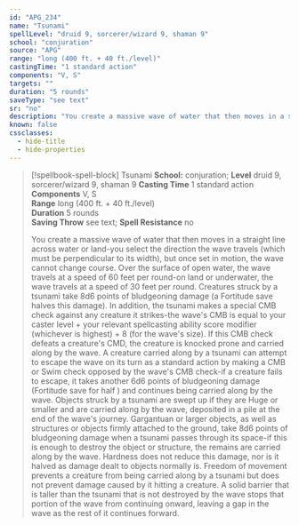 ```yaml
---
id: "APG_234"
name: "Tsunami"
spellLevel: "druid 9, sorcerer/wizard 9, shaman 9"
school: "conjuration"
source: "APG"
range: "long (400 ft. + 40 ft./level)"
castingTime: "1 standard action"
components: "V, S"
targets: ""
duration: "5 rounds"
saveType: "see text"
sr: "no"
description: "You create a massive wave of water that then moves in a straight line across water or land-you select the direction the wave travels (which must be perpendicular to its width), but once set in motion, the wave cannot change course. Over the surface of open water, the wave travels at a speed of 60 feet per round-on land or underwater, the wave travels at a speed of 30 feet per round.  Creatures struck by a tsunami take 8d6 points of bludgeoning damage (a Fortitude save halves this damage).  In addition, the tsunami makes a special CMB check against any creature it strikes-the wave's CMB is equal to your caster level + your relevant spellcasting ability score modifier (whichever is highest) + 8 (for the wave's size). If this CMB check defeats a creature's CMD, the creature is knocked prone and carried along by the wave. A creature carried along by a tsunami can attempt to escape the wave on its turn as a standard action by making a CMB or Swim check opposed by the wave's CMB check-if a creature fails to escape, it takes another 6d6 points of bludgeoning damage (Fortitude save for half ) and continues being carried along by the wave.  Objects struck by a tsunami are swept up if they are Huge or smaller and are carried along by the wave, deposited in a pile at the end of the wave's journey. Gargantuan or larger objects, as well as structures or objects firmly attached to the ground, take 8d6 points of bludgeoning damage when a tsunami passes through its space-if this is enough to destroy the object or structure, the remains are carried along by the wave. Hardness does not reduce this damage, nor is it halved as damage dealt to objects normally is. Freedom of movement prevents a creature from being carried along by a tsunami but does not prevent damage caused by it hitting a creature.  A solid barrier that is taller than the tsunami that is not destroyed by the wave stops that portion of the wave from continuing onward, leaving a gap in the wave as the rest of it continues forward."
known: false
cssclasses:
  - hide-title
  - hide-properties
---
```


> [!spellbook-spell-block] Tsunami
> **School:** conjuration; **Level** druid 9, sorcerer/wizard 9, shaman 9
> **Casting Time** 1 standard action  
> **Components** V, S  
> **Range** long (400 ft. + 40 ft./level)  
> **Duration** 5 rounds  
> **Saving Throw** see text; **Spell Resistance** no
> 
> You create a massive wave of water that then moves in a straight line across water or land-you select the direction the wave travels (which must be perpendicular to its width), but once set in motion, the wave cannot change course. Over the surface of open water, the wave travels at a speed of 60 feet per round-on land or underwater, the wave travels at a speed of 30 feet per round.  Creatures struck by a tsunami take 8d6 points of bludgeoning damage (a Fortitude save halves this damage).  In addition, the tsunami makes a special CMB check against any creature it strikes-the wave's CMB is equal to your caster level + your relevant spellcasting ability score modifier (whichever is highest) + 8 (for the wave's size). If this CMB check defeats a creature's CMD, the creature is knocked prone and carried along by the wave. A creature carried along by a tsunami can attempt to escape the wave on its turn as a standard action by making a CMB or Swim check opposed by the wave's CMB check-if a creature fails to escape, it takes another 6d6 points of bludgeoning damage (Fortitude save for half ) and continues being carried along by the wave.  Objects struck by a tsunami are swept up if they are Huge or smaller and are carried along by the wave, deposited in a pile at the end of the wave's journey. Gargantuan or larger objects, as well as structures or objects firmly attached to the ground, take 8d6 points of bludgeoning damage when a tsunami passes through its space-if this is enough to destroy the object or structure, the remains are carried along by the wave. Hardness does not reduce this damage, nor is it halved as damage dealt to objects normally is. Freedom of movement prevents a creature from being carried along by a tsunami but does not prevent damage caused by it hitting a creature.  A solid barrier that is taller than the tsunami that is not destroyed by the wave stops that portion of the wave from continuing onward, leaving a gap in the wave as the rest of it continues forward.
